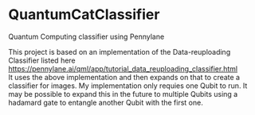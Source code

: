 # QuantumCatClassifier
Quantum Computing classifier using Pennylane

This project is based on an implementation of the Data-reuploading Classifier listed here https://pennylane.ai/qml/app/tutorial_data_reuploading_classifier.html
<br>
It uses the above implementation and then expands on that to create a classifier for images. My implementation only requies one Qubit to run. It may be possible to expand this in the future to multiple Qubits using a hadamard gate to entangle another Qubit with the first one.
